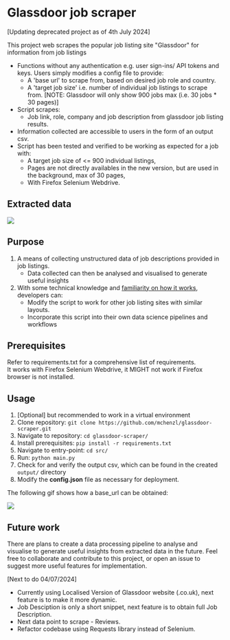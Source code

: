 # Glassdoor job scraper

[Updating deprecated project as of 4th July 2024]

This project web scrapes the popular job listing site "Glassdoor" for information from job listings
* Functions without any authentication e.g. user sign-ins/ API tokens and keys. Users simply modifies a config file to provide: 
   - A 'base url' to scrape from, based on desired job role and country.
   - A 'target job size' i.e. number of individual job listings to scrape from. [NOTE: Glassdoor will only show 900 jobs max (i.e. 30 jobs * 30 pages)]
* Script scrapes:
   - Job link, role, company and job description from glassdoor job listing results. 
* Information collected are accessible to users in the form of an output csv.
* Script has been tested and verified to be working as expected for a job with: 
   - A target job size of <= 900 individual listings, 
   - Pages are not directly availables in the new version, but are used in the background, max of 30 pages,
   - With Firefox Selenium Webdrive.

## Extracted data
![](https://github.com/mchenzl/glassdoor-scraper/blob/master/docs/def-3.jpg)
   
## Purpose
1. A means of collecting unstructured data of job descriptions provided in job listings.
   - Data collected can then be analysed and visualised to generate useful insights
2. With some technical knowledge and [familiarity on how it works](https://github.com/mchenzl/glassdoor-scraper/blob/master/docs/README.md#how-it-works), developers can:
   - Modify the script to work for other job listing sites with similar layouts.
   - Incorporate this script into their own data science pipelines and workflows

## Prerequisites

Refer to requirements.txt for a comprehensive list of requirements.</br>
It works with Firefox Selenium Webdrive, it MIGHT not work if Firefox browser is not installed.

## Usage
1. [Optional] but recommended to work in a virtual environment
2. Clone repository: `git clone https://github.com/mchenzl/glassdoor-scraper.git`
3. Navigate to repository: `cd glassdoor-scraper/`
4. Install prerequisites: `pip install -r requirements.txt`
5. Navigate to entry-point: `cd src/`
6. Run: `python main.py`
7. Check for and verify the output csv, which can be found in the created `output/` directory
5. Modify the **config.json** file as necessary for deployment.</br>

The following gif shows how a base_url can be obtained:

![](https://github.com/mchenzl/glassdoor-scraper/blob/master/docs/baseURL.gif)

## Future work

There are plans to create a data processing pipeline to analyse and visualise to generate useful insights from extracted data in the future. Feel free to collaborate and contribute to this project, or open an issue to suggest more useful features for implementation.

[Next to do 04/07/2024]
- Currently using Localised Version of Glassdoor website (.co.uk), next feature is to make it more dynamic.
- Job Desciption is only a short snippet, next feature is to obtain full Job Description.
- Next data point to scrape - Reviews.
- Refactor codebase using Requests library instead of Selenium.
    
